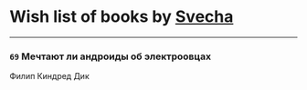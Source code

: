 # Wish list of books by [Svecha](http://www.knigopis.com/#/user/books?u=118041836581529110049-google)
---

### `69` Мечтают ли андроиды об электроовцах
Филип Киндред Дик

